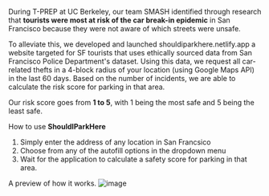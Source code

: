 During T-PREP at UC Berkeley, our team SMASH identified through research that **tourists were most at risk of the car break-in epidemic** in San Francisco because they were not aware of which streets were unsafe.

To alleviate this, we developed and launched shouldiparkhere.netlify.app a website targeted for SF tourists that uses ethically sourced data from San Francisco Police Department's dataset. Using this data, we request all car-related thefts in a 4-block radius of your location (using Google Maps API) in the last 60 days. Based on the number of incidents, we are able to calculate the risk score for parking in that area.

Our risk score goes from **1 to 5**, with 1 being the most safe and 5 being the least safe.

How to use **ShouldIParkHere**
1. Simply enter the address of any location in San Francsico
2. Choose from any of the autofill options in the dropdown menu
3. Wait for the application to calculate a safety score for parking in that area.

A preview of how it works.
![image](https://github.com/Fanominals/shouldiparkhere/assets/52803137/07127082-eba5-4cb4-87f1-11f86c896284)

